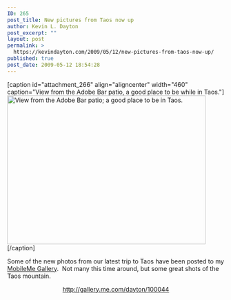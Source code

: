 ```yaml
---
ID: 265
post_title: New pictures from Taos now up
author: Kevin L. Dayton
post_excerpt: ""
layout: post
permalink: >
  https://kevindayton.com/2009/05/12/new-pictures-from-taos-now-up/
published: true
post_date: 2009-05-12 18:54:28
---
```

[caption id="attachment_266" align="aligncenter" width="460" caption="View from the Adobe Bar patio, a good place to be while in Taos."]<a href="http://gallery.me.com/dayton/100044" target="_blank"><img class="size-full wp-image-266 " title="Taos Inn" src="http://kevindayton.blogs.d8n.net/wp-content/uploads/sites/2/2009/05/img_0944.jpg" alt="View from the Adobe Bar patio; a good place to be in Taos." width="460" height="345" /></a>[/caption]

Some of the new photos from our latest trip to Taos have been posted to my <a title="http://gallery.me.com/dayton/100044" href="http://gallery.me.com/dayton/100044" target="_blank">MobileMe Gallery</a>.  Not many this time around, but some great shots of the Taos mountain.
<p style="text-align: center"><a title="http://gallery.me.com/dayton/100044" href="http://gallery.me.com/dayton/100044" target="_blank">http://gallery.me.com/dayton/100044</a></p>